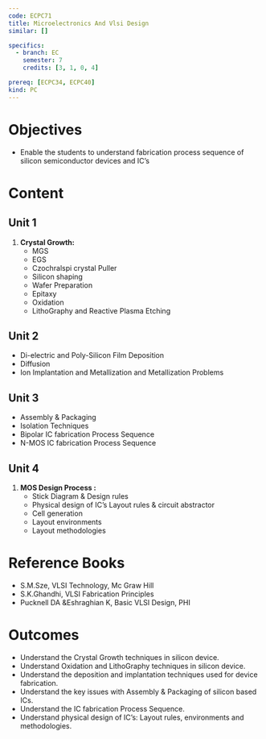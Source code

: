 ```yaml
---
code: ECPC71
title: Microelectronics And Vlsi Design
similar: []

specifics:
  - branch: EC
    semester: 7
    credits: [3, 1, 0, 4]

prereq: [ECPC34, ECPC40]
kind: PC
---
```


# Objectives

- Enable the students to understand fabrication process sequence of silicon semiconductor devices and IC’s

# Content

## Unit 1

1. **Crystal Growth:**
   - MGS
   - EGS
   - Czochralspi crystal Puller
   - Silicon shaping
   - Wafer Preparation
   - Epitaxy
   - Oxidation
   - LithoGraphy and Reactive Plasma Etching

## Unit 2

   - Di-electric and Poly-Silicon Film Deposition
   - Diffusion
   - Ion Implantation and Metallization and Metallization Problems

## Unit 3

   - Assembly & Packaging
   - Isolation Techniques
   - Bipolar IC fabrication Process Sequence
   - N-MOS IC fabrication Process Sequence

## Unit 4

1. **MOS Design Process :**
   - Stick Diagram & Design rules
   - Physical design of IC’s Layout rules & circuit abstractor
   - Cell generation
   - Layout environments
   - Layout methodologies

# Reference Books

- S.M.Sze, VLSI Technology, Mc Graw Hill
- S.K.Ghandhi, VLSI Fabrication Principles
- Pucknell DA &Eshraghian K, Basic VLSI Design, PHI

# Outcomes

- Understand the Crystal Growth techniques in silicon device.
- Understand Oxidation and LithoGraphy techniques in silicon device.
- Understand the deposition and implantation techniques used for device fabrication.
- Understand the key issues with Assembly & Packaging of silicon based ICs.
- Understand the IC fabrication Process Sequence.
- Understand physical design of IC’s: Layout rules, environments and methodologies.
